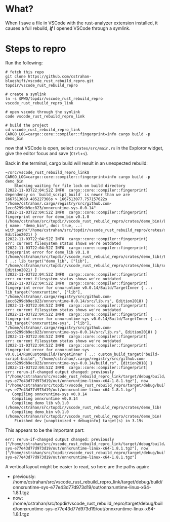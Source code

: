 # What?

When I save a file in VSCode with the rust-analyzer extension installed, it
causes a full rebuild, **_if_** I opened VSCode through a symlink.

# Steps to repro

Run the following:

```
# fetch this repo
git clone https://github.com/cstrahan-blueshift/vscode_rust_rebuild_repro.git topdir/vscode_rust_rebuild_repro

# create a symlink
ln -s $PWD/topdir/vscode_rust_rebuild_repro vscode_rust_rebuild_repro_link

# open vscode through the symlink
code vscode_rust_rebuild_repro_link

# build the project
cd vscode_rust_rebuild_repro_link
CARGO_LOG=cargo::core::compiler::fingerprint=info cargo build -p demo_bin
```

now that VSCode is open, select `crates/src/main.rs` in the Exploror widget,
give the editor focus and save (`Ctrl`+`s`).

Back in the terminal, cargo build will result in an unexpected rebuild:

```
~/src/vscode_rust_rebuild_repro_link$ CARGO_LOG=cargo::core::compiler::fingerprint=info cargo build -p demo_bin
    Blocking waiting for file lock on build directory
[2022-11-03T22:04:52Z INFO  cargo::core::compiler::fingerprint] dependency on `build_script_build` is newer than we are 1667513089.485227366s > 1667513077.757157622s "/home/cstrahan/.cargo/registry/src/github.com-1ecc6299db9ec823/onnxruntime-sys-0.0.14"
[2022-11-03T22:04:52Z INFO  cargo::core::compiler::fingerprint] fingerprint error for demo_bin v0.1.0 (/home/cstrahan/src/topdir/vscode_rust_rebuild_repro/crates/demo_bin)/Build/TargetInner { name: "demo_bin", doc: true, ..: with_path("/home/cstrahan/src/topdir/vscode_rust_rebuild_repro/crates/demo_bin/src/main.rs", Edition2021) }
[2022-11-03T22:04:52Z INFO  cargo::core::compiler::fingerprint]     err: current filesystem status shows we're outdated
[2022-11-03T22:04:52Z INFO  cargo::core::compiler::fingerprint] fingerprint error for demo_lib v0.1.0 (/home/cstrahan/src/topdir/vscode_rust_rebuild_repro/crates/demo_lib)/Build/TargetInner { ..: lib_target("demo_lib", ["lib"], "/home/cstrahan/src/topdir/vscode_rust_rebuild_repro/crates/demo_lib/src/lib.rs", Edition2021) }
[2022-11-03T22:04:52Z INFO  cargo::core::compiler::fingerprint]     err: current filesystem status shows we're outdated
[2022-11-03T22:04:52Z INFO  cargo::core::compiler::fingerprint] fingerprint error for onnxruntime v0.0.14/Build/TargetInner { ..: lib_target("onnxruntime", ["lib"], "/home/cstrahan/.cargo/registry/src/github.com-1ecc6299db9ec823/onnxruntime-0.0.14/src/lib.rs", Edition2018) }
[2022-11-03T22:04:52Z INFO  cargo::core::compiler::fingerprint]     err: current filesystem status shows we're outdated
[2022-11-03T22:04:52Z INFO  cargo::core::compiler::fingerprint] fingerprint error for onnxruntime-sys v0.0.14/Build/TargetInner { ..: lib_target("onnxruntime-sys", ["lib"], "/home/cstrahan/.cargo/registry/src/github.com-1ecc6299db9ec823/onnxruntime-sys-0.0.14/src/lib.rs", Edition2018) }
[2022-11-03T22:04:52Z INFO  cargo::core::compiler::fingerprint]     err: current filesystem status shows we're outdated
[2022-11-03T22:04:52Z INFO  cargo::core::compiler::fingerprint] fingerprint error for onnxruntime-sys v0.0.14/RunCustomBuild/TargetInner { ..: custom_build_target("build-script-build", "/home/cstrahan/.cargo/registry/src/github.com-1ecc6299db9ec823/onnxruntime-sys-0.0.14/build.rs", Edition2018) }
[2022-11-03T22:04:52Z INFO  cargo::core::compiler::fingerprint]     err: rerun-if-changed output changed: previously ["/home/cstrahan/src/vscode_rust_rebuild_repro_link/target/debug/build/onnxruntime-sys-e77e43d77d973d19/out/onnxruntime-linux-x64-1.8.1.tgz"], now ["/home/cstrahan/src/topdir/vscode_rust_rebuild_repro/target/debug/build/onnxruntime-sys-e77e43d77d973d19/out/onnxruntime-linux-x64-1.8.1.tgz"]
   Compiling onnxruntime-sys v0.0.14
   Compiling onnxruntime v0.0.14
   Compiling demo_lib v0.1.0 (/home/cstrahan/src/topdir/vscode_rust_rebuild_repro/crates/demo_lib)
   Compiling demo_bin v0.1.0 (/home/cstrahan/src/topdir/vscode_rust_rebuild_repro/crates/demo_bin)
    Finished dev [unoptimized + debuginfo] target(s) in 3.19s
```

This appears to be the important part:

```
err: rerun-if-changed output changed: previously ["/home/cstrahan/src/vscode_rust_rebuild_repro_link/target/debug/build/onnxruntime-sys-e77e43d77d973d19/out/onnxruntime-linux-x64-1.8.1.tgz"], now ["/home/cstrahan/src/topdir/vscode_rust_rebuild_repro/target/debug/build/onnxruntime-sys-e77e43d77d973d19/out/onnxruntime-linux-x64-1.8.1.tgz"]
```

A vertical layout might be easier to read, so here are the paths again:

- previously:
  /home/cstrahan/src/vscode_rust_rebuild_repro_link/target/debug/build/onnxruntime-sys-e77e43d77d973d19/out/onnxruntime-linux-x64-1.8.1.tgz
- now:
  /home/cstrahan/src/topdir/vscode_rust_rebuild_repro/target/debug/build/onnxruntime-sys-e77e43d77d973d19/out/onnxruntime-linux-x64-1.8.1.tgz
